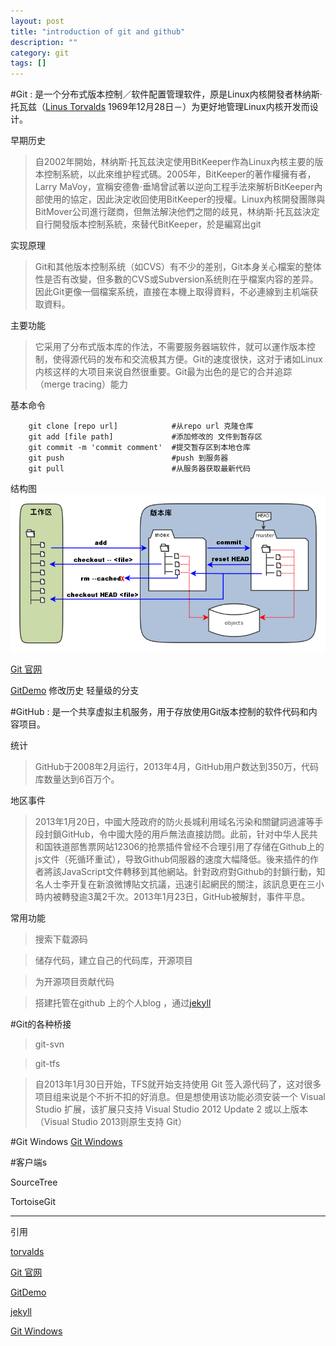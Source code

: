 ```yaml
---
layout: post
title: "introduction of git and github"
description: ""
category: git
tags: []
---
```



#Git : 是一个分布式版本控制／软件配置管理软件，原是Linux内核開發者林纳斯·托瓦兹（[Linus Torvalds](https://github.com/torvalds) 1969年12月28日－）为更好地管理Linux内核开发而设计。 

早期历史

> 自2002年開始，林纳斯·托瓦兹決定使用BitKeeper作為Linux內核主要的版本控制系統，以此來维护程式碼。2005年，BitKeeper的著作權擁有者，Larry MaVoy，宣稱安德魯·垂鳩曾試著以逆向工程手法來解析BitKeeper內部使用的協定，因此決定收回使用BitKeeper的授權。Linux內核開發團隊與BitMover公司進行蹉商，但無法解決他們之間的歧見，林纳斯·托瓦兹決定自行開發版本控制系統，來替代BitKeeper，於是編寫出git

实现原理
> Git和其他版本控制系统（如CVS）有不少的差别，Git本身关心檔案的整体性是否有改變，但多數的CVS或Subversion系统則在乎檔案内容的差异。因此Git更像一個檔案系统，直接在本機上取得資料，不必連線到主机端获取資料。

主要功能
> 它采用了分布式版本库的作法，不需要服务器端软件，就可以運作版本控制，使得源代码的发布和交流极其方便。Git的速度很快，这对于诸如Linux内核这样的大项目来说自然很重要。Git最为出色的是它的合并追踪（merge tracing）能力

基本命令

```
	git clone [repo url]			#从repo url 克隆仓库
	git add [file path]				#添加修改的 文件到暂存区
	git commit -m 'commit comment'	#提交暂存区到本地仓库
	git push 						#push 到服务器
	git pull 						#从服务器获取最新代码
```

结构图
![image](/resources/2015/1/23/1.png)



[Git 官网](http://git-scm.com/)

[GitDemo](https://github.com/bumaociyuan/gitDemo)
修改历史
轻量级的分支


#GitHub : 是一个共享虚拟主机服务，用于存放使用Git版本控制的软件代码和内容项目。

统计
> GitHub于2008年2月运行，2013年4月，GitHub用户数达到350万，代码库数量达到6百万个。

地区事件

> 2013年1月20日，中國大陸政府的防火長城利用域名污染和關鍵詞過濾等手段封鎖GitHub，令中國大陸的用戶無法直接訪問。此前，针对中华人民共和国铁道部售票网站12306的抢票插件曾经不合理引用了存储在Github上的js文件（死循环重试），导致Github伺服器的速度大幅降低。後来插件的作者將該JavaScript文件轉移到其他網站。針對政府對Github的封鎖行動，知名人士李开复在新浪微博貼文抗議，迅速引起網民的關注，該訊息更在三小時内被轉發逾3萬2千次。2013年1月23日，GitHub被解封，事件平息。

常用功能

> 搜索下载源码

> 储存代码，建立自己的代码库，开源项目

> 为开源项目贡献代码

> 搭建托管在github 上的个人blog ，通过[jekyll](https://github.com/jekyll/jekyll)


#Git的各种桥接
> git-svn

> git-tfs

> 自2013年1月30日开始，TFS就开始支持使用 Git 签入源代码了，这对很多项目组来说是个不折不扣的好消息。但是想使用该功能必须安装一个 Visual Studio 扩展，该扩展只支持 Visual Studio 2012 Update 2 或以上版本（Visual Studio 2013则原生支持 Git）

#Git Windows
[Git Windows](http://msysgit.github.io/)

#客户端s

SourceTree

TortoiseGit 

------
引用

[torvalds](https://github.com/torvalds)

[Git 官网](http://git-scm.com/)

[GitDemo](https://github.com/bumaociyuan/gitDemo)

[jekyll](https://github.com/jekyll/jekyll)

[Git Windows](http://msysgit.github.io/)